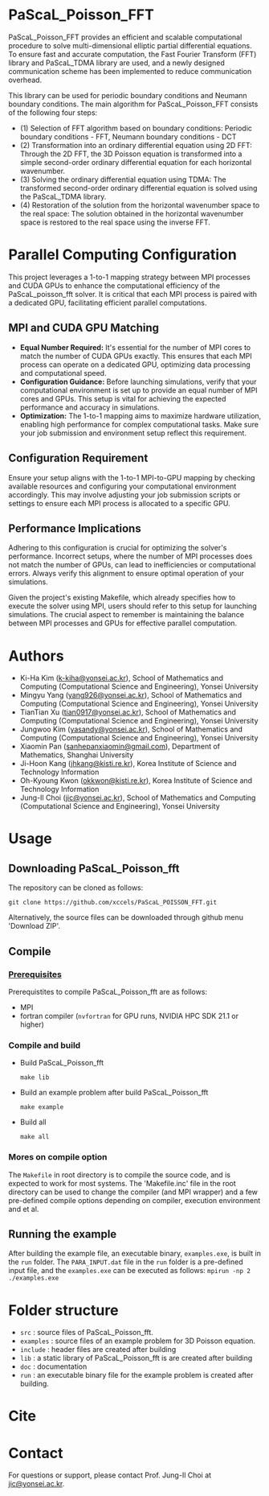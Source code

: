 # PaScaL_Poisson_FFT

PaScaL_Poisson_FFT provides an efficient and scalable computational procedure to solve multi-dimensional elliptic partial differential equations. To ensure fast and accurate computation, the Fast Fourier Transform (FFT) library and PaScaL_TDMA library are used, and a newly designed communication scheme has been implemented to reduce communication overhead.

This library can be used for periodic boundary conditions and Neumann boundary conditions. The main algorithm for PaScaL_Poisson_FFT consists of the following four steps:

- (1) Selection of FFT algorithm based on boundary conditions:
        Periodic boundary conditions - FFT, Neumann boundary conditions - DCT
- (2) Transformation into an ordinary differential equation using 2D FFT:
        Through the 2D FFT, the 3D Poisson equation is transformed into a simple second-order ordinary differential equation for each horizontal wavenumber.
- (3) Solving the ordinary differential equation using TDMA:
        The transformed second-order ordinary differential equation is solved using the PaScaL_TDMA library.
- (4) Restoration of the solution from the horizontal wavenumber space to the real space:
        The solution obtained in the horizontal wavenumber space is restored to the real space using the inverse FFT.

# Parallel Computing Configuration

This project leverages a 1-to-1 mapping strategy between MPI processes and CUDA GPUs to enhance the computational efficiency of the PaScaL_poisson_fft solver. It is critical that each MPI process is paired with a dedicated GPU, facilitating efficient parallel computations.

## MPI and CUDA GPU Matching

- **Equal Number Required:** It's essential for the number of MPI cores to match the number of CUDA GPUs exactly. This ensures that each MPI process can operate on a dedicated GPU, optimizing data processing and computational speed.
- **Configuration Guidance:** Before launching simulations, verify that your computational environment is set up to provide an equal number of MPI cores and GPUs. This setup is vital for achieving the expected performance and accuracy in simulations.
- **Optimization:** The 1-to-1 mapping aims to maximize hardware utilization, enabling high performance for complex computational tasks. Make sure your job submission and environment setup reflect this requirement.

## Configuration Requirement

Ensure your setup aligns with the 1-to-1 MPI-to-GPU mapping by checking available resources and configuring your computational environment accordingly. This may involve adjusting your job submission scripts or settings to ensure each MPI process is allocated to a specific GPU.

## Performance Implications

Adhering to this configuration is crucial for optimizing the solver's performance. Incorrect setups, where the number of MPI processes does not match the number of GPUs, can lead to inefficiencies or computational errors. Always verify this alignment to ensure optimal operation of your simulations.

Given the project's existing Makefile, which already specifies how to execute the solver using MPI, users should refer to this setup for launching simulations. The crucial aspect to remember is maintaining the balance between MPI processes and GPUs for effective parallel computation.

# Authors
- Ki-Ha Kim (k-kiha@yonsei.ac.kr), School of Mathematics and Computing (Computational Science and Engineering), Yonsei University
- Mingyu Yang (yang926@yonsei.ac.kr), School of Mathematics and Computing (Computational Science and Engineering), Yonsei University
- TianTian Xu (tian0917@yonsei.ac.kr), School of Mathematics and Computing (Computational Science and Engineering), Yonsei University
- Jungwoo Kim (yasandy@yonsei.ac.kr), School of Mathematics and Computing (Computational Science and Engineering), Yonsei University
- Xiaomin Pan (sanhepanxiaomin@gmail.com), Department of Mathematics, Shanghai University
- Ji-Hoon Kang (jhkang@kisti.re.kr), Korea Institute of Science and Technology Information
- Oh-Kyoung Kwon (okkwon@kisti.re.kr), Korea Institute of Science and Technology Information
- Jung-Il Choi (jic@yonsei.ac.kr), School of Mathematics and Computing (Computational Science and Engineering), Yonsei University

# Usage
## Downloading PaScaL_Poisson_fft
The repository can be cloned as follows:

```
git clone https://github.com/xccels/PaScaL_POISSON_FFT.git
```
Alternatively, the source files can be downloaded through github menu 'Download ZIP'.

## Compile

### [Prerequisites](./doc/2_installation.md)
Prerequistites to compile PaScaL_Poisson_fft are as follows:
* MPI
* fortran compiler (`nvfortran` for GPU runs, NVIDIA HPC SDK 21.1 or higher)

### Compile and build
* Build PaScaL_Poisson_fft
    ```
    make lib
    ```
* Build an example problem after build PaScaL_Poisson_fft

    ```
    make example
    ```
* Build all

    ```
    make all
    ```

### Mores on compile option
The `Makefile` in root directory is to compile the source code, and is expected to work for most systems. The 'Makefile.inc' file in the root directory can be used to change the compiler (and MPI wrapper) and a few pre-defined compile options depending on compiler, execution environment and et al.

## Running the example
After building the example file, an executable binary, `examples.exe`, is built in the `run` folder. The `PARA_INPUT.dat` file in the `run` folder is a pre-defined input file, and the `examples.exe` can be executed as follows:
    ```
	mpirun -np 2 ./examples.exe
    ```

# Folder structure
* `src` : source files of PaScaL_Poisson_fft.
* `examples` : source files of an example problem for 3D Poisson equation.
* `include` : header files are created after building
* `lib` : a static library of PaScaL_Poisson_fft is are created after building
* `doc` : documentation
* `run` : an executable binary file for the example problem is created after building.

# Cite

# Contact
For questions or support, please contact Prof. Jung-Il Choi at jic@yonsei.ac.kr.